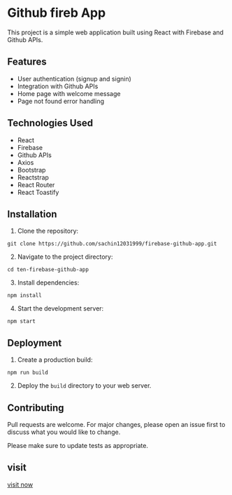 
#  Github fireb App

This project is a simple web application built using React with Firebase and Github APIs.

## Features

- User authentication (signup and signin)
- Integration with Github APIs
- Home page with welcome message
- Page not found error handling

## Technologies Used

- React
- Firebase
- Github APIs
- Axios
- Bootstrap
- Reactstrap
- React Router
- React Toastify

## Installation

1. Clone the repository:

```
git clone https://github.com/sachin12031999/firebase-github-app.git
```

2. Navigate to the project directory:

```
cd ten-firebase-github-app
```

3. Install dependencies:

```
npm install
```

4. Start the development server:

```
npm start
```

## Deployment

1. Create a production build:

```
npm run build
```

2. Deploy the `build` directory to your web server.

## Contributing

Pull requests are welcome. For major changes, please open an issue first to discuss what you would like to change.

Please make sure to update tests as appropriate.

## visit


[visit now](https://6458d6828f69eb1c1f488445--jolly-puppy-c19f3a.netlify.app)
